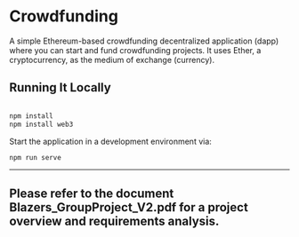 # Crowdfunding

A simple Ethereum-based crowdfunding decentralized application (dapp) where you can start and fund crowdfunding projects. It uses Ether, a cryptocurrency, as the medium of exchange (currency).

## Running It Locally

```bash

npm install
npm install web3
```

Start the application in a development environment via:

```bash
npm run serve
```

-------------------------------
Please refer to the document Blazers_GroupProject_V2.pdf for a project overview and requirements analysis.
-------------------------------
